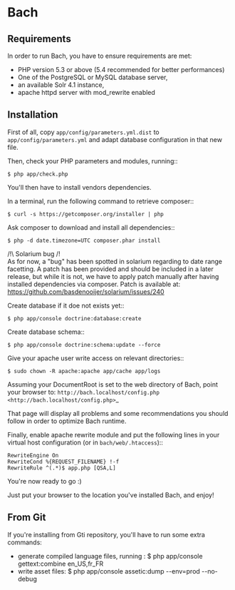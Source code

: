 Bach
====

Requirements
------------

In order to run Bach, you have to ensure requirements are met:

* PHP version 5.3 or above (5.4 recommended for better performances)
* One of the PostgreSQL or MySQL database server,
* an available Solr 4.1 instance,
* apache httpd server with mod_rewrite enabled

Installation
------------

First of all, copy `app/config/parameters.yml.dist` to 
`app/config/parameters.yml` and adapt database configuration in that new file.

Then, check your PHP parameters and modules, running::

    $ php app/check.php

You'll then have to install vendors dependencies.

In a terminal, run the following command to retrieve composer::

    $ curl -s https://getcomposer.org/installer | php

Ask composer to download and install all dependencies::

    $ php -d date.timezone=UTC composer.phar install

/!\ Solarium bug /!\
As for now, a "bug" has been spotted in solarium regarding to date range
facetting. A patch has been provided and should be included in a later
release, but while it is not, we have to apply patch manually after having
installed dependencies via composer. Patch is available at:
https://github.com/basdenooijer/solarium/issues/240

Create database if it doe not exists yet::

    $ php app/console doctrine:database:create

Create database schema::

    $ php app/console doctrine:schema:update --force

Give your apache user write access on relevant directories::

    $ sudo chown -R apache:apache app/cache app/logs

Assuming your DocumentRoot is set to the web directory of Bach,
point your browser to: `http://bach.localhost/config.php
 <http://bach.localhost/config.php>`_

That page will display all problems and some recommendations you should
follow in order to optimize Bach runtime.

Finally, enable apache rewrite module and put the following lines in
your virtual host configuration (or in `bach/web/.htaccess`)::

    RewriteEngine On
    RewriteCond %{REQUEST_FILENAME} !-f
    RewriteRule ^(.*)$ app.php [QSA,L]

You're now ready to go :)

Just put your browser to the location you've installed
Bach, and enjoy!

From Git
--------

If you're installing from Gti repository, you'll have to run some extra commands:

* generate compiled language files, running :
  $ php app/console gettext:combine en_US,fr_FR
* write asset files:
  $ php app/console assetic:dump --env=prod --no-debug
